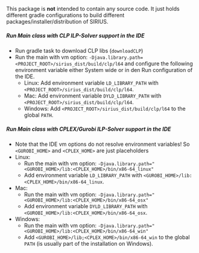 This package is **not** intended to contain any source code. 
It just holds different gradle configurations to build different packages/installer/distribution of SIRIUS.

##### Run Main class with CLP ILP-Solver support in the IDE
* Run gradle task to download CLP libs (`downloadCLP`)
* Run the main with vm option: `-Djava.library.path=<PROJECT_ROOT>/sirius_dist/build/clp/l64` and configure
  the following environment variable either System wide or in den Run configuration of the IDE.
  * Linux: Add environment variable `LD_LIBRARY_PATH` with  `<PROJECT_ROOT>/sirius_dist/build/clp/l64`.
  * Mac: Add environment variable `DYLD_LIBRARY_PATH` with  `<PROJECT_ROOT>/sirius_dist/build/clp/l64`.
  * Windows: Add `<PROJECT_ROOT>/sirius_dist/build/clp/l64` to the global `PATH`.

##### Run Main class with CPLEX/Gurobi ILP-Solver support in the IDE
* Note that the IDE vm options do not resolve environment variables! So `<GUROBI_HOME>` and `<CPLEX_HOME>` are just placeholders
* Linux:
  * Run the main with vm option: `-Djava.library.path="<GUROBI_HOME>/lib:<CPLEX_HOME>/bin/x86-64_linux"`
  * Add environment variable `LD_LIBRARY_PATH` with  `<GUROBI_HOME>/lib:<CPLEX_HOME>/bin/x86-64_linux`.
* Mac:
  * Run the main with vm option: `-Djava.library.path="<GUROBI_HOME>/lib:<CPLEX_HOME>/bin/x86-64_osx"`
  * Add environment variable `DYLD_LIBRARY_PATH` with  `<GUROBI_HOME>/lib:<CPLEX_HOME>/bin/x86-64_osx`.
* Windows:
  * Run the main with vm option: `-Djava.library.path="<GUROBI_HOME>/lib:<CPLEX_HOME>/bin/x86-64_win"`
  * Add `<GUROBI_HOME>/lib;<CPLEX_HOME>/bin/x86-64_win` to the global `PATH` (is usually part of the installation on Windows).
  